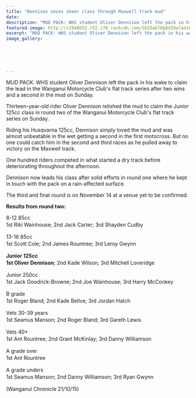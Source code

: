 ```yaml
---
title: "Dennison oozes sheer class through Maxwell track mud"
date: 
description: "MUD PACK: WHS student Oliver Dennison left the pack in his wake to claim the lead in the Wanganui Motorcycle Club's flat track series after two wins and a second in the mud on Sunday."
featured-image: http://c1940652.r52.cf0.rackcdn.com/5626a67bb8d39a7a4100049b/Oliver-Dennison-Wg-Motorcycle-club-Chron.21.10.15.jpg
excerpt: "MUD PACK: WHS student Oliver Dennison left the pack in his wake to claim the lead in the Wanganui Motorcycle Club's flat track series after two wins and a second in the mud on Sunday."
image_gallery:
    
    
    
    
    
---
```


<p>MUD PACK: WHS student Oliver Dennison left the pack in his wake to claim the lead in the Wanganui Motorcycle Club's flat track series after two wins and a second in the mud on Sunday.</p>
<p>Thirteen-year-old rider Oliver Dennison relished the mud to claim the Junior 125cc class in round two of the Wanganui Motorcycle Club's flat track series on Sunday.</p>
<p>Riding his Husqvarna 125cc, Dennison simply loved the mud and was almost unbeatable in the wet getting a second in the first motocross. But no one could catch him in the second and third races as he pulled away to victory on the Maxwell track.</p>
<p>One hundred riders competed in what started a dry track before deteriorating throughout the afternoon.</p>
<p>Dennison now leads his class after solid efforts in round one where he kept in touch with the pack on a rain-affected surface.</p>
<p>The third and final round is on November 14 at a venue yet to be confirmed.</p>
<p><strong>Results from round two:</strong></p>
<p>8-12 85cc<br /><span style="line-height: 1.5;">1st Riki Wainhouse; 2nd Jack Carter; 3rd Shayden Cudby</span></p>
<p>13-16 85cc<br /><span style="line-height: 1.5;">1st Scott Cole; 2nd James Rountree; 3rd Leroy Gwynn</span></p>
<p><strong>Junior 125cc</strong><br /><span style="line-height: 1.5;"><strong>1st Oliver Dennison</strong>; 2nd Kade Wilson; 3rd Mitchell Loveridge</span></p>
<p>Junior 250cc<br /><span style="line-height: 1.5;">1st Jack Goodrick-Browne; 2nd Joe Wainhouse; 3rd Harry McConkey</span></p>
<p>B grade<br /><span style="line-height: 1.5;">1st Roger Bland; 2nd Kade Bellve; 3rd Jordan Hatch</span></p>
<p>Vets 30-39 years<br /><span style="line-height: 1.5;">1st Seamus Manson; 2nd Roger Bland; 3rd Gareth Lewis</span></p>
<p>Vets 40+<br /><span style="line-height: 1.5;">1st Ant Rountree; 2nd Grant McKinlay; 3rd Danny Williamson</span></p>
<p>A grade over<br /><span style="line-height: 1.5;">1st Ant Rountree</span></p>
<p>A grade unders<br /><span style="line-height: 1.5;">1st Seamus Manson; 2nd Danny Williamson; 3rd Ryan Gwynn</span></p>
<p>(Wanganui Chronicle 21/10/15)</p>


